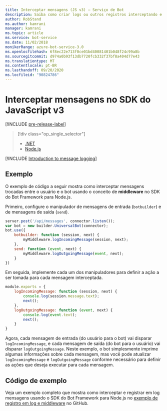 ```yaml
---
title: Interceptar mensagens (JS v3) – Serviço de Bot
description: Saiba como criar logs ou outros registros interceptando e processando as trocas de informações usando o SDK do Bot Framework para Node.js.
author: RobStand
ms.author: kamrani
manager: kamrani
ms.topic: article
ms.service: bot-service
ms.date: 11/02/2018
monikerRange: azure-bot-service-3.0
ms.openlocfilehash: 6f8ec22e713f0ce01bd40081401b048f24c99a8b
ms.sourcegitcommit: d974a0b93f13db7720fcb332f37bf8a404d77e43
ms.translationtype: MT
ms.contentlocale: pt-BR
ms.lasthandoff: 09/20/2020
ms.locfileid: "90824786"
---
```

# <a name="intercept-messages-in-the-v3-javascript-sdk"></a>Interceptar mensagens no SDK do JavaScript v3

[!INCLUDE [pre-release-label](../includes/pre-release-label-v3.md)]

> [!div class="op_single_selector"]
> - [.NET](../dotnet/bot-builder-dotnet-middleware.md)
> - [Node.js](../nodejs/bot-builder-nodejs-intercept-messages.md)

[!INCLUDE [Introduction to message logging](../includes/snippet-message-logging-intro.md)]

## <a name="example"></a>Exemplo

O exemplo de código a seguir mostra como interceptar mensagens trocadas entre o usuário e o bot usando o conceito de **middleware** no SDK do Bot Framework para Node.js. 

Primeiro, configure o manipulador de mensagens de entrada (`botbuilder`) e de mensagens de saída (`send`).

```javascript
server.post('/api/messages', connector.listen());
var bot = new builder.UniversalBot(connector);
bot.use({
    botbuilder: function (session, next) {
        myMiddleware.logIncomingMessage(session, next);
    },
    send: function (event, next) {
        myMiddleware.logOutgoingMessage(event, next);
    }
})
```

Em seguida, implemente cada um dos manipuladores para definir a ação a ser tomada para cada mensagem interceptada.

```javascript
module.exports = {
    logIncomingMessage: function (session, next) {
        console.log(session.message.text);
        next();
    },
    logOutgoingMessage: function (event, next) {
        console.log(event.text);
        next();
    }
}
```

Agora, cada mensagem de entrada (do usuário para o bot) vai disparar `logIncomingMessage`, e cada mensagem de saída (do bot para o usuário) vai disparar `logOutgoingMessage`.
Neste exemplo, o bot simplesmente imprime algumas informações sobre cada mensagem, mas você pode atualizar `logIncomingMessage` e `logOutgoingMessage` conforme necessário para definir as ações que deseja executar para cada mensagem. 

## <a name="sample-code"></a>Código de exemplo

Veja um exemplo completo que mostra como interceptar e registrar em log mensagens usando o SDK do Bot Framework para Node.js no <a href="https://aka.ms/v3-js-capability-middlewareLogging" target="_blank">exemplo de registro em log e middleware</a> no GitHub.
